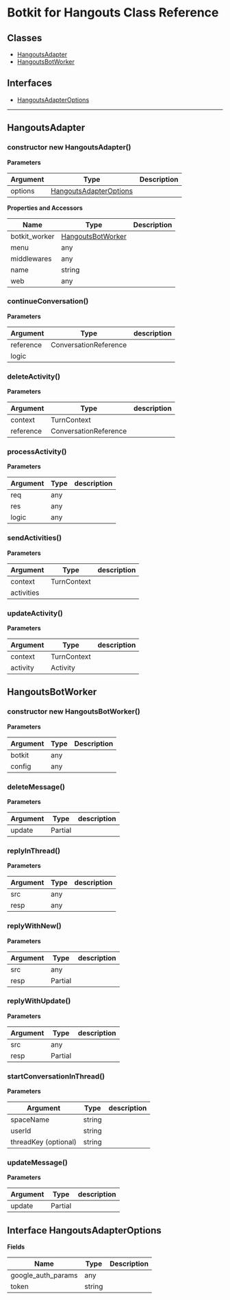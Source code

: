 # Botkit for Hangouts Class Reference

## Classes

* <a href="#HangoutsAdapter">HangoutsAdapter</a>
* <a href="#HangoutsBotWorker">HangoutsBotWorker</a>

## Interfaces
* <a href="#HangoutsAdapterOptions">HangoutsAdapterOptions</a>

---

<a name="HangoutsAdapter"></a>
## HangoutsAdapter

### constructor new HangoutsAdapter()

**Parameters**

| Argument | Type | Description
|--- |--- |---
| options | [HangoutsAdapterOptions](#HangoutsAdapterOptions) | 

**Properties and Accessors**

| Name | Type | Description
|--- |--- |---
| botkit_worker | [HangoutsBotWorker](#HangoutsBotWorker) | 
| menu | any | 
| middlewares | any | 
| name | string | 
| web | any | 

<a name="continueConversation"></a>
### continueConversation()


**Parameters**

| Argument | Type | description
|--- |--- |---
| reference| ConversationReference | 
| logic|  | 



<a name="deleteActivity"></a>
### deleteActivity()


**Parameters**

| Argument | Type | description
|--- |--- |---
| context| TurnContext | 
| reference| ConversationReference | 



<a name="processActivity"></a>
### processActivity()


**Parameters**

| Argument | Type | description
|--- |--- |---
| req| any | 
| res| any | 
| logic| any | 



<a name="sendActivities"></a>
### sendActivities()


**Parameters**

| Argument | Type | description
|--- |--- |---
| context| TurnContext | 
| activities|  | 



<a name="updateActivity"></a>
### updateActivity()


**Parameters**

| Argument | Type | description
|--- |--- |---
| context| TurnContext | 
| activity| Activity | 





<a name="HangoutsBotWorker"></a>
## HangoutsBotWorker

### constructor new HangoutsBotWorker()

**Parameters**

| Argument | Type | Description
|--- |--- |---
| botkit | any | 
| config | any | 


<a name="deleteMessage"></a>
### deleteMessage()


**Parameters**

| Argument | Type | description
|--- |--- |---
| update| Partial | 



<a name="replyInThread"></a>
### replyInThread()


**Parameters**

| Argument | Type | description
|--- |--- |---
| src| any | 
| resp| any | 



<a name="replyWithNew"></a>
### replyWithNew()


**Parameters**

| Argument | Type | description
|--- |--- |---
| src| any | 
| resp| Partial | 



<a name="replyWithUpdate"></a>
### replyWithUpdate()


**Parameters**

| Argument | Type | description
|--- |--- |---
| src| any | 
| resp| Partial | 



<a name="startConversationInThread"></a>
### startConversationInThread()


**Parameters**

| Argument | Type | description
|--- |--- |---
| spaceName| string | 
| userId| string | 
| threadKey (optional)| string | 



<a name="updateMessage"></a>
### updateMessage()


**Parameters**

| Argument | Type | description
|--- |--- |---
| update| Partial | 







<a name="HangoutsAdapterOptions"></a>
## Interface HangoutsAdapterOptions


**Fields**

| Name | Type | Description
|--- |--- |---
| google_auth_params | any | 
| token | string | 

